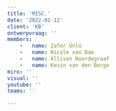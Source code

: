 ```yaml
---
title: 'MISC.'
date: '2022-01-12'
client: 'KB'
ontwerpvraag: ''
members:
    -   name: Zafer Ünlü
    -   name: Nicole van Dam
    -   name: Allison Noordegraaf
    -   name: Kevin van den Berge
miro: ''
visual: ''
youtube: ''
teams: ''

---
```



 

